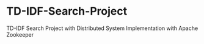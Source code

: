 # TD-IDF-Search-Project
TD-IDF Search Project with Distributed System Implementation with Apache Zookeeper
